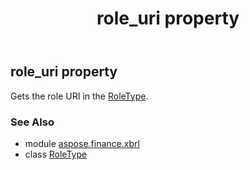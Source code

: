 ﻿---
title: role_uri property
second_title: Aspose.Finance for Python via .NET API References
description: 
type: docs
weight: 50
url: /python-net/aspose.finance.xbrl/roletype/role_uri/
is_root: false
---

## role_uri property


Gets the role URI in the [RoleType](/finance/python-net/aspose.finance.xbrl/roletype).

### See Also
* module [aspose.finance.xbrl](../../)
* class [RoleType](/finance/python-net/aspose.finance.xbrl/roletype)
